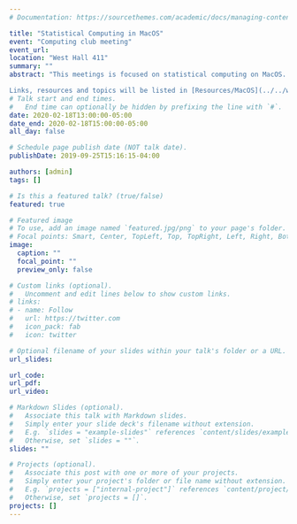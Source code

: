 ```yaml
---
# Documentation: https://sourcethemes.com/academic/docs/managing-content/

title: "Statistical Computing in MacOS"
event: "Computing club meeting"
event_url:
location: "West Hall 411"
summary: ""
abstract: "This meetings is focused on statistical computing on MacOS. Potential topics include setting up Homebrew, LaTeX, R, the terminal, and other essential components in a statistician's workflow.

Links, resources and topics will be listed in [Resources/MacOS](../../workshops/resources/macos). "
# Talk start and end times.
#   End time can optionally be hidden by prefixing the line with `#`.
date: 2020-02-18T13:00:00-05:00
date_end: 2020-02-18T15:00:00-05:00
all_day: false

# Schedule page publish date (NOT talk date).
publishDate: 2019-09-25T15:16:15-04:00

authors: [admin]
tags: []

# Is this a featured talk? (true/false)
featured: true

# Featured image
# To use, add an image named `featured.jpg/png` to your page's folder. 
# Focal points: Smart, Center, TopLeft, Top, TopRight, Left, Right, BottomLeft, Bottom, BottomRight.
image:
  caption: ""
  focal_point: ""
  preview_only: false

# Custom links (optional).
#   Uncomment and edit lines below to show custom links.
# links:
# - name: Follow
#   url: https://twitter.com
#   icon_pack: fab
#   icon: twitter

# Optional filename of your slides within your talk's folder or a URL.
url_slides:

url_code:
url_pdf:
url_video:

# Markdown Slides (optional).
#   Associate this talk with Markdown slides.
#   Simply enter your slide deck's filename without extension.
#   E.g. `slides = "example-slides"` references `content/slides/example-slides.md`.
#   Otherwise, set `slides = ""`.
slides: ""

# Projects (optional).
#   Associate this post with one or more of your projects.
#   Simply enter your project's folder or file name without extension.
#   E.g. `projects = ["internal-project"]` references `content/project/deep-learning/index.md`.
#   Otherwise, set `projects = []`.
projects: []
---
```

